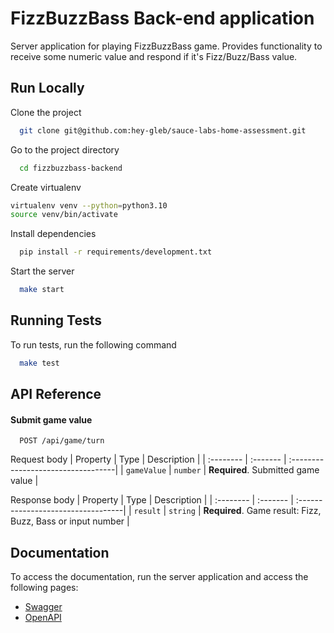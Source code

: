 
# FizzBuzzBass Back-end application

Server application for playing FizzBuzzBass game. Provides functionality to receive some numeric value and respond if it's Fizz/Buzz/Bass value.



## Run Locally

Clone the project

```bash
  git clone git@github.com:hey-gleb/sauce-labs-home-assessment.git
```

Go to the project directory

```bash
  cd fizzbuzzbass-backend
```

Create virtualenv

```bash
virtualenv venv --python=python3.10
source venv/bin/activate
```

Install dependencies

```bash
  pip install -r requirements/development.txt
```

Start the server

```bash
  make start
```


## Running Tests

To run tests, run the following command

```bash
  make test
```


## API Reference

#### Submit game value

```http
  POST /api/game/turn
```

Request body
| Property  | Type       | Description                        |
| :-------- | :-------   | :----------------------------------|
| `gameValue` | `number` | **Required**. Submitted game value |

Response body
| Property  | Type       | Description                        |
| :-------- | :-------   | :----------------------------------|
| `result` | `string` | **Required**. Game result: Fizz, Buzz, Bass or input number |

## Documentation

To access the documentation, run the server application and access the following pages:
- [Swagger](http://localhost:8000/docs)
- [OpenAPI](http://localhost:8000/openapi.json)

